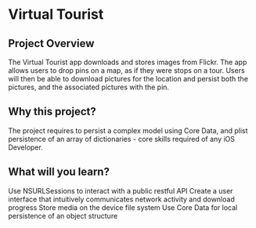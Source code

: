 # Virtual Tourist

## Project Overview
The Virtual Tourist app downloads and stores images from Flickr. The app allows users to drop pins on a map, as if they were stops on a tour. Users will then be able to download pictures for the location and persist both the pictures, and the associated pictures with the pin.

## Why this project?
The project requires to persist a complex model using Core Data, and plist persistence of an array of dictionaries - core skills required of any iOS Developer.

## What will you learn?
Use NSURLSessions to interact with a public restful API
Create a user interface that intuitively communicates network activity and download progress
Store media on the device file system Use Core Data for local persistence of an object structure
